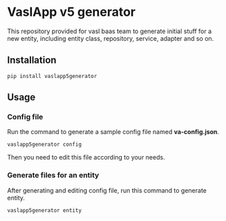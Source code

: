 # VaslApp v5 generator
This repository provided for vasl baas team to generate initial stuff for a new entity,
including entity class, repository, service, adapter and so on.

## Installation
`pip install vaslapp5generator`

## Usage

### Config file
Run the command to generate a sample config file named **va-config.json**.

```vaslapp5generator config```

Then you need to edit this file according to your needs. 

### Generate files for an entity

After generating and editing config file, run this command to generate entity.

```vaslapp5generator entity```
